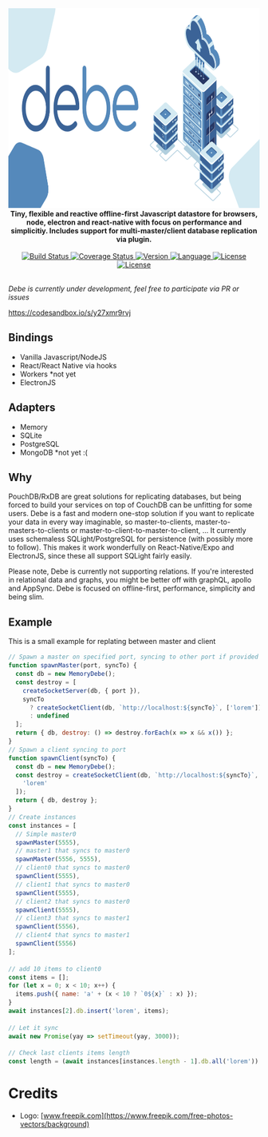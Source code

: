 <div align="center">
  <a href="https://github.com/bkniffler/debe">
    <img alt="flowzilla" src="https://raw.githubusercontent.com/bkniffler/debe/master/assets/logo.png" height="400px" />
  </a>
</div>
<div align="center">
  <strong>Tiny, flexible and reactive offline-first Javascript datastore for browsers, node, electron and react-native with focus on performance and simplicitiy. Includes support for multi-master/client database replication via plugin.</strong>
  <br />
  <br />
  <a href="https://travis-ci.org/bkniffler/debe">
    <img src="https://img.shields.io/travis/bkniffler/debe.svg?style=flat-square" alt="Build Status">
  </a>
  <a href="https://codecov.io/github/bkniffler/debe">
    <img src="https://img.shields.io/codecov/c/github/bkniffler/debe.svg?style=flat-square" alt="Coverage Status">
  </a>
  <a href="https://github.com/bkniffler/debe">
    <img src="http://img.shields.io/npm/v/debe.svg?style=flat-square" alt="Version">
  </a>
  <a href="https://github.com/bkniffler/debe">
    <img src="https://img.shields.io/badge/language-typescript-blue.svg?style=flat-square" alt="Language">
  </a>
  <a href="https://github.com/bkniffler/debe/master/LICENSE">
    <img src="https://img.shields.io/github/license/bkniffler/debe.svg?style=flat-square" alt="License">
  </a>
  <a href="https://github.com/bkniffler/flowzilla">
    <img src="https://flat.badgen.net/bundlephobia/minzip/debe-memory" alt="License">
  </a>
  <br />
  <br />
</div>

_Debe is currently under development, feel free to participate via PR or issues_

https://codesandbox.io/s/y27xmr9rvj

## Bindings

- Vanilla Javascript/NodeJS
- React/React Native via hooks
- Workers \*not yet
- ElectronJS

## Adapters

- Memory
- SQLite
- PostgreSQL
- MongoDB \*not yet :(

## Why

PouchDB/RxDB are great solutions for replicating databases, but being forced to build your services on top of CouchDB can be unfitting for some users. Debe is a fast and modern one-stop solution if you want to replicate your data in every way imaginable, so master-to-clients, master-to-masters-to-clients or master-to-client-to-master-to-client, ... It currently uses schemaless SQLight/PostgreSQL for persistence (with possibly more to follow). This makes it work wonderfully on React-Native/Expo and ElectronJS, since these all support SQLight fairly easily.

Please note, Debe is currently not supporting relations. If you're interested in relational data and graphs, you might be better off with graphQL, apollo and AppSync. Debe is focused on offline-first, performance, simplicity and being slim.

## Example

This is a small example for replating between master and client

```js
// Spawn a master on specified port, syncing to other port if provided
function spawnMaster(port, syncTo) {
  const db = new MemoryDebe();
  const destroy = [
    createSocketServer(db, { port }),
    syncTo
      ? createSocketClient(db, `http://localhost:${syncTo}`, ['lorem'])
      : undefined
  ];
  return { db, destroy: () => destroy.forEach(x => x && x()) };
}
// Spawn a client syncing to port
function spawnClient(syncTo) {
  const db = new MemoryDebe();
  const destroy = createSocketClient(db, `http://localhost:${syncTo}`, [
    'lorem'
  ]);
  return { db, destroy };
}
// Create instances
const instances = [
  // Simple master0
  spawnMaster(5555),
  // master1 that syncs to master0
  spawnMaster(5556, 5555),
  // client0 that syncs to master0
  spawnClient(5555),
  // client1 that syncs to master0
  spawnClient(5555),
  // client2 that syncs to master0
  spawnClient(5555),
  // client3 that syncs to master1
  spawnClient(5556),
  // client4 that syncs to master1
  spawnClient(5556)
];

// add 10 items to client0
const items = [];
for (let x = 0; x < 10; x++) {
  items.push({ name: 'a' + (x < 10 ? `0${x}` : x) });
}
await instances[2].db.insert('lorem', items);

// Let it sync
await new Promise(yay => setTimeout(yay, 3000));

// Check last clients items length
const length = (await instances[instances.length - 1].db.all('lorem')).length; // => 10
```

# Credits

- Logo: [www.freepik.com](https://www.freepik.com/free-photos-vectors/background)
